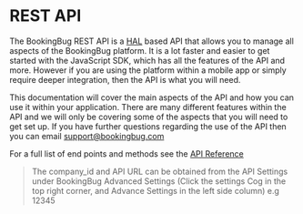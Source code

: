 # REST API

The BookingBug REST API is a [HAL](http://stateless.co/hal_specification.html) based API that allows you to manage all aspects of the BookingBug platform. It is a lot faster and easier to get started with the JavaScript SDK, which has all the features of the API and more. However if you are using the platform within a mobile app or simply require deeper integration, then the API is what you will need.

This documentation will cover the main aspects of the API and how you can use it within your application. There are many different features within the API and we will only be covering some of the aspects that you will need to get set up. If you have further questions regarding the use of the API then you can email support@bookingbug.com

For a full list of end points and methods see the [API Reference](http://apidocs.bookingbug.com/)

> The company_id and API URL can be obtained from the API Settings under BookingBug Advanced Settings (Click the settings Cog in the top right corner, and Advance Settings in the left side column) e.g 12345
